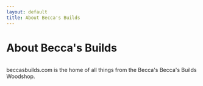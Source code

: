 ```yaml
---
layout: default
title: About Becca's Builds
---
```


<div class="post">
	<h1 class="pageTitle">About Becca's Builds</h1>
	<img src="{{ '/assets/img/ramp.jpg' | prepend: site.baseurl }}" alt="">
	<p class="intro">beccasbuilds.com is the home of all things from the Becca's Becca's Builds
	Woodshop.</p>
</div>
